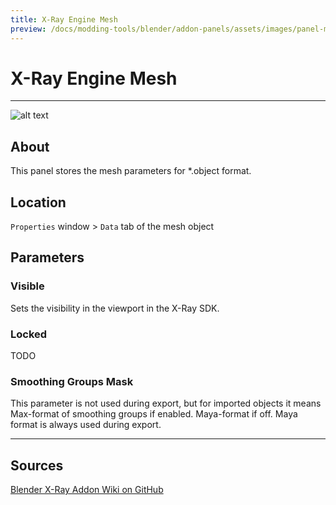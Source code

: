```yaml
---
title: X-Ray Engine Mesh
preview: /docs/modding-tools/blender/addon-panels/assets/images/panel-mesh.png
---
```


# X-Ray Engine Mesh

___

![alt text](assets/images/panel-mesh.png)

## About

This panel stores the mesh parameters for *.object format.

## Location

`Properties` window > `Data` tab of the mesh object

## Parameters

### Visible

Sets the visibility in the viewport in the X-Ray SDK.

### Locked

TODO

### Smoothing Groups Mask

This parameter is not used during export, but for imported objects it means Max-format of smoothing groups if enabled. Maya-format if off. Maya format is always used during export.

___

## Sources

[Blender X-Ray Addon Wiki on GitHub](https://github.com/PavelBlend/blender-xray/wiki/Panel-XRay-Engine-Mesh)
